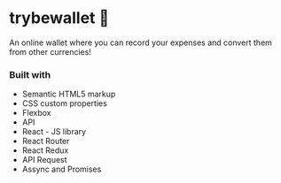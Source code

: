 # trybewallet 💸
An online wallet where you can record your expenses and convert them from other currencies!

### Built with
- Semantic HTML5 markup
- CSS custom properties
- Flexbox
- API
- React - JS library
- React Router
- React Redux
- API Request
- Assync and Promises

